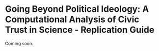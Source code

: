 # Going Beyond Political Ideology: A Computational Analysis of Civic Trust in Science - Replication Guide

Coming soon.
